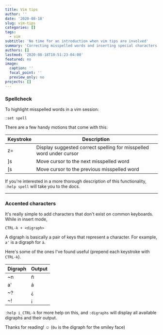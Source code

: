 ```yaml
---
title: Vim tips
author: ''
date: '2020-08-18'
slug: vim-tips
categories: []
tags: 
  - vim
subtitle: 'No time for an introduction when vim tips are involved'
summary: 'Correcting misspelled words and inserting special characters in the worlds most powerful text editor'
authors: []
lastmod: '2020-08-18T10:51:23-04:00'
featured: no
image:
  caption: ''
  focal_point: ''
  preview_only: no
projects: []
---
```



### Spellcheck

To highlight misspelled words in a vim session:

```
:set spell
```

There are a few handy motions that come with this:

| Keystroke | Description                                                         |
|-----------|---------------------------------------------------------------------|
| z=        | Display suggested correct spelling for misspelled word under cursor |
| ]s        | Move cursor to the next misspelled word                             |
| [s        | Move cursor to the previous misspelled word                         |


If you're interested in a more thorough description of this functionality, `:help spell` will take you to the docs.

---


### Accented characters

It's really simple to add characters that don't exist on common keyboards. While in insert mode, 

```
CTRL-k + <digraph> 
```

A digraph is basically a pair of keys that represent a character. For example, `a'` is a digraph for `á`.

Here's some of the ones I've found useful (prepend each keystroke with `CTRL-k`).

| Digraph   | Output |
|-----------|--------|
| ~n        | ñ      |
| a'        | á      |
| ~?        | ¿      |
| ~!        | ¡      |

`:help i_CTRL-k` for more help on this, and `:digraphs` will display all available digraphs and their output.

Thanks for reading! ☺  (`0u` is the digraph for the smiley face)

